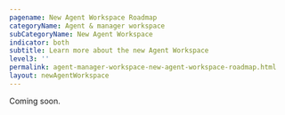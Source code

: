 ```yaml
---
pagename: New Agent Workspace Roadmap
categoryName: Agent & manager workspace
subCategoryName: New Agent Workspace
indicator: both
subtitle: Learn more about the new Agent Workspace
level3: ''
permalink: agent-manager-workspace-new-agent-workspace-roadmap.html
layout: newAgentWorkspace
---
```


Coming soon.
